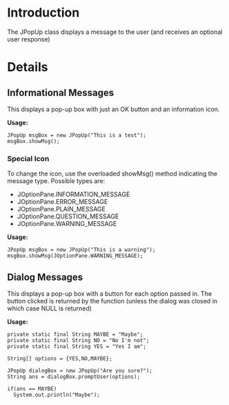 # Introduction #

The JPopUp class displays a message to the user (and receives an optional user response)


# Details #

## Informational Messages ##
This displays a pop-up box with just an OK button and an information icon.

**Usage:**
```
JPopUp msgBox = new JPopUp("This is a test");
msgBox.showMsg();
```

### Special Icon ###
To change the icon, use the overloaded showMsg() method indicating the message type.
Possible types are:
  * JOptionPane.INFORMATION\_MESSAGE
  * JOptionPane.ERROR\_MESSAGE
  * JOptionPane.PLAIN\_MESSAGE
  * JOptionPane.QUESTION\_MESSAGE
  * JOptionPane.WARNING\_MESSAGE

**Usage:**
```
JPopUp msgBox = new JPopUp("This is a warning");
msgBox.showMsg(JOptionPane.WARNING_MESSAGE);
```

## Dialog Messages ##
This displays a pop-up box with a button for each option passed in. The button clicked is returned by the function (unless the dialog was closed in which case NULL is returned)

**Usage:**
```
private static final String MAYBE = "Maybe";
private static final String NO = "No I'm not";
private static final String YES = "Yes I am";

String[] options = {YES,NO,MAYBE};

JPopUp dialogBox = new JPopUp("Are you sure?");
String ans = dialogBox.promptUser(options);

if(ans == MAYBE) 
  System.out.println("Maybe");
  
```